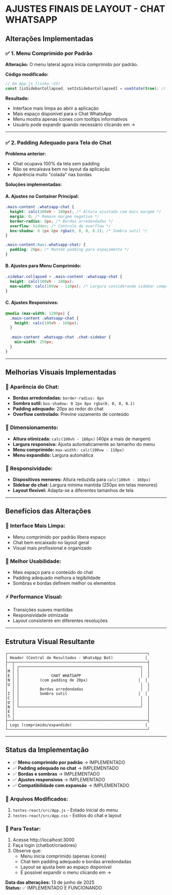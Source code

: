 # AJUSTES FINAIS DE LAYOUT - CHAT WHATSAPP

## Alterações Implementadas

### ✅ **1. Menu Comprimido por Padrão**

**Alteração:** O menu lateral agora inicia comprimido por padrão.

**Código modificado:**
```javascript
// Em App.js (linha ~25)
const [isSidebarCollapsed, setIsSidebarCollapsed] = useState(true); // Antes era false
```

**Resultado:** 
- Interface mais limpa ao abrir a aplicação
- Mais espaço disponível para o Chat WhatsApp
- Menu mostra apenas ícones com tooltips informativos
- Usuário pode expandir quando necessário clicando em →

---

### ✅ **2. Padding Adequado para Tela do Chat**

**Problema anterior:** 
- Chat ocupava 100% da tela sem padding
- Não se encaixava bem no layout da aplicação
- Aparência muito "colada" nas bordas

**Soluções implementadas:**

#### A. Ajustes no Container Principal:
```css
.main-content .whatsapp-chat {
  height: calc(100vh - 180px); /* Altura ajustada com mais margem */
  margin: 0; /* Remove margem negativa */
  border-radius: 8px; /* Bordas arredondadas */
  overflow: hidden; /* Controle de overflow */
  box-shadow: 0 2px 8px rgba(0, 0, 0, 0.1); /* Sombra sutil */
}

.main-content:has(.whatsapp-chat) {
  padding: 20px; /* Mantém padding para espaçamento */
}
```

#### B. Ajustes para Menu Comprimido:
```css
.sidebar.collapsed + .main-content .whatsapp-chat {
  height: calc(100vh - 180px);
  max-width: calc(100vw - 110px); /* Largura considerando sidebar comprimido */
}
```

#### C. Ajustes Responsivos:
```css
@media (max-width: 1200px) {
  .main-content .whatsapp-chat {
    height: calc(100vh - 160px);
  }
  
  .main-content .whatsapp-chat .chat-sidebar {
    min-width: 250px;
  }
}
```

---

## Melhorias Visuais Implementadas

### 🎨 **Aparência do Chat:**
- **Bordas arredondadas:** `border-radius: 8px`
- **Sombra sutil:** `box-shadow: 0 2px 8px rgba(0, 0, 0, 0.1)`
- **Padding adequado:** 20px ao redor do chat
- **Overflow controlado:** Previne vazamento de conteúdo

### 📐 **Dimensionamento:**
- **Altura otimizada:** `calc(100vh - 180px)` (40px a mais de margem)
- **Largura responsiva:** Ajusta automaticamente ao tamanho do menu
- **Menu comprimido:** `max-width: calc(100vw - 110px)`
- **Menu expandido:** Largura automática

### 📱 **Responsividade:**
- **Dispositivos menores:** Altura reduzida para `calc(100vh - 160px)`
- **Sidebar do chat:** Largura mínima mantida (250px em telas menores)
- **Layout flexível:** Adapta-se a diferentes tamanhos de tela

---

## Benefícios das Alterações

### 🚀 **Interface Mais Limpa:**
- Menu comprimido por padrão libera espaço
- Chat bem encaixado no layout geral
- Visual mais profissional e organizado

### 🎯 **Melhor Usabilidade:**
- Mais espaço para o conteúdo do chat
- Padding adequado melhora a legibilidade
- Sombras e bordas definem melhor os elementos

### ⚡ **Performance Visual:**
- Transições suaves mantidas
- Responsividade otimizada
- Layout consistente em diferentes resoluções

---

## Estrutura Visual Resultante

```
┌─────────────────────────────────────────────────────────────┐
│ Header (Central de Resultados - WhatsApp Bot)              │
├──┬──────────────────────────────────────────────────────────┤
│  │ ┌─────────────────────────────────────────────────────┐  │
│M │ │                                                     │  │
│E │ │              CHAT WHATSAPP                          │  │
│N │ │         (com padding de 20px)                      │  │
│U │ │                                                     │  │
│  │ │         Bordas arredondadas                         │  │
│I │ │         Sombra sutil                               │  │
│C │ │                                                     │  │
│O │ │                                                     │  │
│N │ └─────────────────────────────────────────────────────┘  │
│E │                                                          │
│S │                                                          │
├──┴──────────────────────────────────────────────────────────┤
│ Logs (comprimido/expandido)                                │
└─────────────────────────────────────────────────────────────┘
```

---

## Status da Implementação

- ✅ **Menu comprimido por padrão** → IMPLEMENTADO
- ✅ **Padding adequado no chat** → IMPLEMENTADO
- ✅ **Bordas e sombras** → IMPLEMENTADO
- ✅ **Ajustes responsivos** → IMPLEMENTADO
- ✅ **Compatibilidade com expansão** → IMPLEMENTADO

### 📁 **Arquivos Modificados:**
1. `testes-react/src/App.js` - Estado inicial do menu
2. `testes-react/src/App.css` - Estilos do chat e layout

### 🧪 **Para Testar:**
1. Acesse http://localhost:3000
2. Faça login (chatbot/criadores)
3. Observe que:
   - Menu inicia comprimido (apenas ícones)
   - Chat tem padding adequado e bordas arredondadas
   - Layout se ajusta bem ao espaço disponível
   - É possível expandir o menu clicando em →

**Data das alterações:** 13 de junho de 2025  
**Status:** ✅ IMPLEMENTADO E FUNCIONANDO
